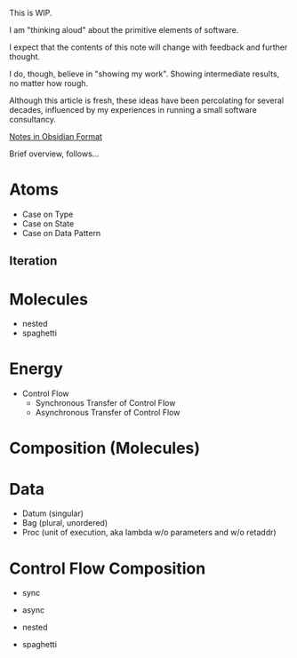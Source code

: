 This is WIP.  

I am "thinking aloud" about the primitive elements of software.

I expect that the contents of this note will change with feedback and further thought.

I do, though, believe in "showing my work".  Showing intermediate results, no matter how rough.

Although this article is fresh, these ideas have been percolating for several decades, influenced by my experiences in running a small software consultancy. 

[Notes in Obsidian Format](https://github.com/guitarvydas/softwareatoms)

Brief overview, follows...

# Atoms
- Case on Type
- Case on State
- Case on Data Pattern
## Iteration
# Molecules
- nested
- spaghetti
# Energy
- Control Flow
	- Synchronous Transfer of Control Flow
	- Asynchronous Transfer of Control Flow
# Composition (Molecules)
# Data
- Datum (singular)
- Bag (plural, unordered)
- Proc (unit of execution, aka lambda w/o parameters and w/o retaddr)


# Control Flow Composition
- sync
- async

- nested
- spaghetti


